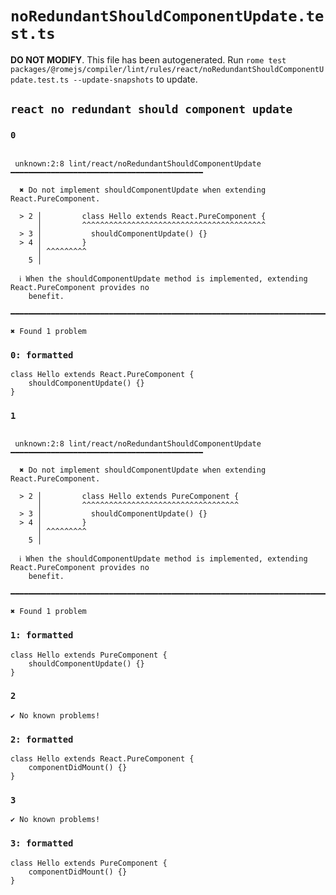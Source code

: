 # `noRedundantShouldComponentUpdate.test.ts`

**DO NOT MODIFY**. This file has been autogenerated. Run `rome test packages/@romejs/compiler/lint/rules/react/noRedundantShouldComponentUpdate.test.ts --update-snapshots` to update.

## `react no redundant should component update`

### `0`

```

 unknown:2:8 lint/react/noRedundantShouldComponentUpdate ━━━━━━━━━━━━━━━━━━━━━━━━━━━━━━━━━━━━━━━━━━━

  ✖ Do not implement shouldComponentUpdate when extending React.PureComponent.

  > 2 │         class Hello extends React.PureComponent {
      │         ^^^^^^^^^^^^^^^^^^^^^^^^^^^^^^^^^^^^^^^^^
  > 3 │           shouldComponentUpdate() {}
  > 4 │         }
      │ ^^^^^^^^^
    5 │     

  ℹ When the shouldComponentUpdate method is implemented, extending React.PureComponent provides no
    benefit.

━━━━━━━━━━━━━━━━━━━━━━━━━━━━━━━━━━━━━━━━━━━━━━━━━━━━━━━━━━━━━━━━━━━━━━━━━━━━━━━━━━━━━━━━━━━━━━━━━━━━

✖ Found 1 problem

```

### `0: formatted`

```
class Hello extends React.PureComponent {
	shouldComponentUpdate() {}
}

```

### `1`

```

 unknown:2:8 lint/react/noRedundantShouldComponentUpdate ━━━━━━━━━━━━━━━━━━━━━━━━━━━━━━━━━━━━━━━━━━━

  ✖ Do not implement shouldComponentUpdate when extending React.PureComponent.

  > 2 │         class Hello extends PureComponent {
      │         ^^^^^^^^^^^^^^^^^^^^^^^^^^^^^^^^^^^
  > 3 │           shouldComponentUpdate() {}
  > 4 │         }
      │ ^^^^^^^^^
    5 │         

  ℹ When the shouldComponentUpdate method is implemented, extending React.PureComponent provides no
    benefit.

━━━━━━━━━━━━━━━━━━━━━━━━━━━━━━━━━━━━━━━━━━━━━━━━━━━━━━━━━━━━━━━━━━━━━━━━━━━━━━━━━━━━━━━━━━━━━━━━━━━━

✖ Found 1 problem

```

### `1: formatted`

```
class Hello extends PureComponent {
	shouldComponentUpdate() {}
}

```

### `2`

```
✔ No known problems!

```

### `2: formatted`

```
class Hello extends React.PureComponent {
	componentDidMount() {}
}

```

### `3`

```
✔ No known problems!

```

### `3: formatted`

```
class Hello extends PureComponent {
	componentDidMount() {}
}

```
